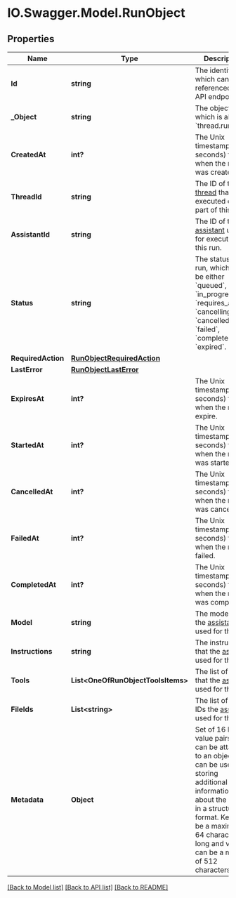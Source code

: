 # IO.Swagger.Model.RunObject
## Properties

Name | Type | Description | Notes
------------ | ------------- | ------------- | -------------
**Id** | **string** | The identifier, which can be referenced in API endpoints. | 
**_Object** | **string** | The object type, which is always &#x60;thread.run&#x60;. | 
**CreatedAt** | **int?** | The Unix timestamp (in seconds) for when the run was created. | 
**ThreadId** | **string** | The ID of the [thread](/docs/api-reference/threads) that was executed on as a part of this run. | 
**AssistantId** | **string** | The ID of the [assistant](/docs/api-reference/assistants) used for execution of this run. | 
**Status** | **string** | The status of the run, which can be either &#x60;queued&#x60;, &#x60;in_progress&#x60;, &#x60;requires_action&#x60;, &#x60;cancelling&#x60;, &#x60;cancelled&#x60;, &#x60;failed&#x60;, &#x60;completed&#x60;, or &#x60;expired&#x60;. | 
**RequiredAction** | [**RunObjectRequiredAction**](RunObjectRequiredAction.md) |  | 
**LastError** | [**RunObjectLastError**](RunObjectLastError.md) |  | 
**ExpiresAt** | **int?** | The Unix timestamp (in seconds) for when the run will expire. | 
**StartedAt** | **int?** | The Unix timestamp (in seconds) for when the run was started. | 
**CancelledAt** | **int?** | The Unix timestamp (in seconds) for when the run was cancelled. | 
**FailedAt** | **int?** | The Unix timestamp (in seconds) for when the run failed. | 
**CompletedAt** | **int?** | The Unix timestamp (in seconds) for when the run was completed. | 
**Model** | **string** | The model that the [assistant](/docs/api-reference/assistants) used for this run. | 
**Instructions** | **string** | The instructions that the [assistant](/docs/api-reference/assistants) used for this run. | 
**Tools** | **List&lt;OneOfRunObjectToolsItems&gt;** | The list of tools that the [assistant](/docs/api-reference/assistants) used for this run. | [default to []]
**FileIds** | **List&lt;string&gt;** | The list of [File](/docs/api-reference/files) IDs the [assistant](/docs/api-reference/assistants) used for this run. | [default to []]
**Metadata** | **Object** | Set of 16 key-value pairs that can be attached to an object. This can be useful for storing additional information about the object in a structured format. Keys can be a maximum of 64 characters long and values can be a maxium of 512 characters long.  | 

[[Back to Model list]](../README.md#documentation-for-models) [[Back to API list]](../README.md#documentation-for-api-endpoints) [[Back to README]](../README.md)


